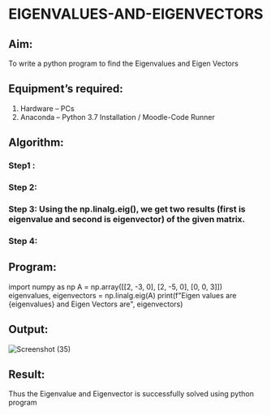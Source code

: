 # EIGENVALUES-AND-EIGENVECTORS
## Aim:
To write a python program to find the Eigenvalues and Eigen Vectors
## Equipment’s required:
1. 	Hardware – PCs
2. 	Anaconda – Python 3.7 Installation / Moodle-Code Runner
## Algorithm:
### Step1 : 
### Step 2: 
### Step 3: Using the np.linalg.eig(),  we get two results (first is eigenvalue and second is eigenvector) of the given matrix.
### Step 4: 

## Program:
import numpy as np 
A = np.array([[2, -3, 0], [2, -5, 0], [0, 0, 3]]) 
eigenvalues, eigenvectors = np.linalg.eig(A)
print(f"Eigen values are {eigenvalues} and Eigen Vectors are", eigenvectors)
## Output:
![Screenshot (35)](https://github.com/user-attachments/assets/c8370508-6a4b-4451-87ae-f3529ec8cd02)

## Result:
Thus the Eigenvalue and Eigenvector is successfully solved using python program

